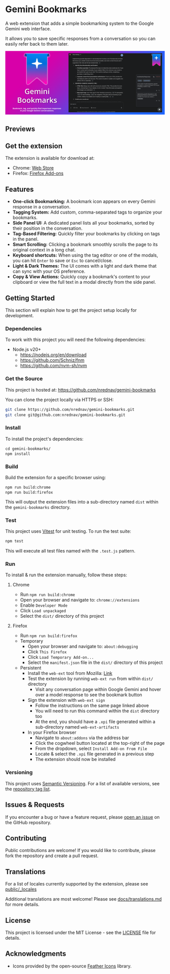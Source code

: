 # Gemini Bookmarks

A web extension that adds a simple bookmarking system to the Google Gemini web
interface.

It allows you to save specific responses from a conversation so you can easily
refer back to them later.

<img src="screenshots/banner.png">

## Previews

<div align="center">
</div>

<div align="center">
</div>

## Get the extension

The extension is available for download at:

- Chrome: [Web Store]()
- Firefox: [Firefox Add-ons]()

## Features

- **One-click Bookmarking:** A bookmark icon appears on every Gemini response in
  a conversation.
- **Tagging System:** Add custom, comma-separated tags to organize your
  bookmarks.
- **Side Panel UI:** A dedicated panel lists all your bookmarks, sorted by their
  position in the conversation.
- **Tag-Based Filtering:** Quickly filter your bookmarks by clicking on tags in
  the panel.
- **Smart Scrolling:** Clicking a bookmark smoothly scrolls the page to its
  original context in a long chat.
- **Keyboard shortcuts:** When using the tag editor or one of the modals, you
  can hit `Enter` to save or `Esc` to cancel/close.
- **Light & Dark Themes:** The UI comes with a light and dark theme that can
  sync with your OS preference.
- **Copy & View Actions:** Quickly copy a bookmark's content to your clipboard
  or view the full text in a modal directly from the side panel.

## Getting Started

This section will explain how to get the project setup locally for development.

### Dependencies

To work with this project you will need the following dependencies:

- Node.js v20+
  - https://nodejs.org/en/download
  - https://github.com/Schniz/fnm
  - https://github.com/nvm-sh/nvm

### Get the Source

This project is hosted at: https://github.com/nrednav/gemini-bookmarks

You can clone the project locally via HTTPS or SSH:

```bash
git clone https://github.com/nrednav/gemini-bookmarks.git
git clone git@github.com:nrednav/gemini-bookmarks.git
```

### Install

To install the project's dependencies:

```
cd gemini-bookmarks/
npm install
```

### Build

Build the extension for a specific browser using:

```
npm run build:chrome
npm run build:firefox
```

This will output the extension files into a sub-directory named `dist` within
the `gemini-bookmarks` directory.

### Test

This project uses [Vitest](httpss://vitest.dev/) for unit testing. To run the
test suite:

```bash
npm test
```

This will execute all test files named with the `.test.js` pattern.

### Run

To install & run the extension manually, follow these steps:

1. Chrome

    - Run `npm run build:chrome`
    - Open your browser and navigate to: `chrome://extensions`
    - Enable `Developer Mode`
    - Click `Load unpackaged`
    - Select the `dist/` directory of this project

2. Firefox

    - Run `npm run build:firefox`
    - Temporary
      - Open your browser and navigate to: `about:debugging`
      - Click `This Firefox`
      - Click `Load Temporary Add-on...`
      - Select the `manifest.json` file in the `dist/` directory of this project
    - Persistent
      - Install the `web-ext` tool from Mozilla: [Link](https://extensionworkshop.com/documentation/develop/getting-started-with-web-ext/)
      - Test the extension by running `web-ext run` from within `dist/` directory
        - Visit any conversation page within Google Gemini and hover over a
          model response to see the bookmark button
      - Sign the extension with `web-ext sign`
        - Follow the instructions on the same page linked above
        - You will need to run this command within the `dist` directory too
        - At the end, you should have a `.xpi` file generated within a sub-directory
          named `web-ext-artifacts`
      - In your Firefox browser
        - Navigate to `about:addons` via the address bar
        - Click the cogwheel button located at the top-right of the page
        - From the dropdown, select `Install Add-on From File`
        - Locate & select the `.xpi` file generated in a previous step
        - The extension should now be installed

### Versioning

This project uses [Semantic Versioning](http://semver.org/). For a list of
available versions, see the [repository tag
list](https://github.com/nrednav/gemini-bookmarks/tags).

## Issues & Requests

If you encounter a bug or have a feature request, please [open an
issue](https://github.com/nrednav/gemini-bookmarks/issues) on the GitHub
repository.

## Contributing

Public contributions are welcome! If you would like to contribute, please fork
the repository and create a pull request.

## Translations

For a list of locales currently supported by the extension, please see
[public/\_locales](./public/_locales/)

Additional translations are most welcome! Please see
[docs/translations.md](./docs/translations.md) for more details.

## License

This project is licensed under the MIT License - see the
[LICENSE](./LICENSE) file for details.

## Acknowledgments

- Icons provided by the open-source [Feather Icons](https://feathericons.com/)
  library.
